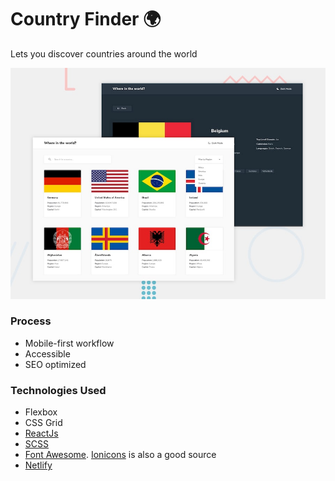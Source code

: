 # Country Finder 🌍

Lets you discover countries around the world

<!-- [View project](https://country-finda.netlify.app/) -->

![Design preview](./design/desktop-preview.jpg)

### Process

-   Mobile-first workflow
-   Accessible
-   SEO optimized

### Technologies Used

-   Flexbox
-   CSS Grid
-   [ReactJs](https://reactjs.org/)
-   [SCSS](https://sass-lang.com/)
-   [Font Awesome](https://fontawesome.com). [Ionicons](https://ionicons.com) is also a good source
-   [Netlify](https://www.netlify.com/)
